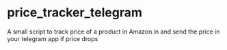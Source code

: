 # price_tracker_telegram
A small script to track price of a product in Amazon.in and send the price in your telegram app if price drops
